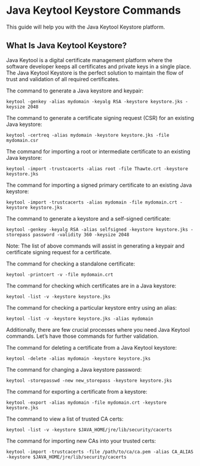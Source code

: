 # Java Keytool Keystore Commands

This guide will help you with the Java Keytool Keystore platform.

## What Is Java Keytool Keystore?

Java Keytool is a digital certificate management platform where the software developer keeps all certificates and private keys in a single place. The Java Keytool Keystore is the perfect solution to maintain the flow of trust and validation of all required certificates.

The command to generate a Java keystore and keypair:

    keytool -genkey -alias mydomain -keyalg RSA -keystore keystore.jks -keysize 2048

The command to generate a certificate signing request (CSR) for an existing Java keystore:

    keytool -certreq -alias mydomain -keystore keystore.jks -file mydomain.csr

The command for importing a root or intermediate certificate to an existing Java keystore:

    keytool -import -trustcacerts -alias root -file Thawte.crt -keystore keystore.jks

The command for importing a signed primary certificate to an existing Java keystore:

    keytool -import -trustcacerts -alias mydomain -file mydomain.crt -keystore keystore.jks

The command to generate a keystore and a self-signed certificate:

    keytool -genkey -keyalg RSA -alias selfsigned -keystore keystore.jks -storepass password -validity 360 -keysize 2048

Note: The list of above commands will assist in generating a keypair and certificate signing request for a certificate.

The command for checking a standalone certificate:

    keytool -printcert -v -file mydomain.crt

The command for checking which certificates are in a Java keystore:

    keytool -list -v -keystore keystore.jks

The command for checking a particular keystore entry using an alias:

    keytool -list -v -keystore keystore.jks -alias mydomain

Additionally, there are few crucial processes where you need Java Keytool commands. Let’s have those commands for further validation.

The command for deleting a certificate from a Java Keytool keystore:

    keytool -delete -alias mydomain -keystore keystore.jks

The command for changing a Java keystore password:

    keytool -storepasswd -new new_storepass -keystore keystore.jks

The command for exporting a certificate from a keystore:

    keytool -export -alias mydomain -file mydomain.crt -keystore keystore.jks

The command to view a list of trusted CA certs:

    keytool -list -v -keystore $JAVA_HOME/jre/lib/security/cacerts

The command for importing new CAs into your trusted certs:

    keytool -import -trustcacerts -file /path/to/ca/ca.pem -alias CA_ALIAS -keystore $JAVA_HOME/jre/lib/security/cacerts

